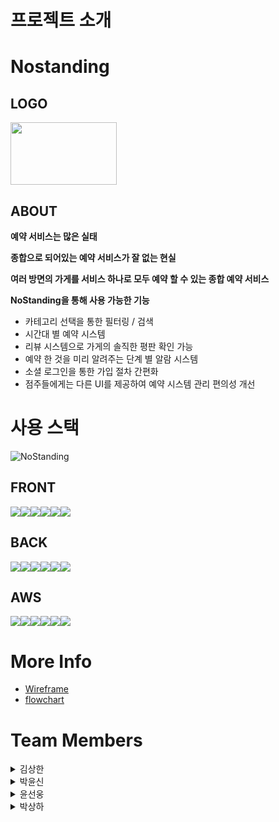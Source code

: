 # **프로젝트 소개**

# Nostanding

## **LOGO**

<img src="https://user-images.githubusercontent.com/95327764/171786761-3ed710e3-a911-4527-89a0-50b1202f1ecb.png" width="170" height="100"/>

## **ABOUT**


**예약 서비스는 많은 실태**

**종합으로 되어있는 예약 서비스가 잘 없는 현실**

**여러 방면의 가게를 서비스 하나로 모두 예약 할 수 있는 종합 예약 서비스**

**NoStanding을 통해 사용 가능한 기능**

* 카테고리 선택을 통한 필터링 / 검색
* 시간대 별 예약 시스템
* 리뷰 시스템으로 가게의 솔직한 평판 확인 가능
* 예약 한 것을 미리 알려주는 단계 별 알람 시스템
* 소셜 로그인을 통한 가입 절차 간편화
* 점주들에게는 다른 UI를 제공하여 예약 시스템 관리 편의성 개선

# 사용 스택

![NoStanding](https://user-images.githubusercontent.com/95732945/170860155-6d836071-d9ff-44d9-be2c-a4ac0e3c77db.png)

## FRONT
<img src="https://img.shields.io/badge/JavaScript-F7DF1E?style=for-the-badge&logo=JavaScript&logoColor=white" /><img src="https://img.shields.io/badge/React-61DAFB?style=for-the-badge&logo=React&logoColor=white" /><img src="https://img.shields.io/badge/Redux-764ABC?style=for-the-badge&logo=Redux&logoColor=white" /><img src="https://img.shields.io/badge/React Router-CA4245?style=for-the-badge&logo=React Router&logoColor=white"/><img src="https://img.shields.io/badge/style_component-DB7093?style=for-the-badge&logo=styled-components&logoColor=white" /><img src="https://img.shields.io/badge/AXIOS-A100FF?style=for-the-badge&logoColor=white"/>

## BACK
<img src="https://img.shields.io/badge/AXIOS-A100FF?style=for-the-badge&logoColor=white" /><img src="https://img.shields.io/badge/Sequelize-52B0E7?style=for-the-badge&logo=Sequelize&logoColor=white" /><img src="https://img.shields.io/badge/Express-000000?style=for-the-badge&logo=Express&logoColor=white" /><img src="https://img.shields.io/badge/MySQL-4479A1?style=for-the-badge&logo=MySQL&logoColor=white" /><img src="https://img.shields.io/badge/Node-339933?style=for-the-badge&logo=Node.js&logoColor=white" /><img src="https://img.shields.io/badge/JWT-000000?style=for-the-badge&logoColor=white" />

## AWS
<img src="https://img.shields.io/badge/S3-569A31?style=for-the-badge&logo=Amazon S3&logoColor=white" /><img src="https://img.shields.io/badge/Cloudfront-232F3E?style=for-the-badge&logo=Amazon AWS&logoColor=white" /><img src="https://img.shields.io/badge/EC2-232F3E?style=for-the-badge&logo=Amazon AWS&logoColor=white" /><img src="https://img.shields.io/badge/RDS-232F3E?style=for-the-badge&logo=Amazon AWS&logoColor=white" /><img src="https://img.shields.io/badge/LoadBalancer-232F3E?style=for-the-badge&logo=Amazon AWS&logoColor=white"/><img src="https://img.shields.io/badge/Route53-232F3E?style=for-the-badge&logo=Amazon AWS&logoColor=white" />


# More Info

* [Wireframe](https://miro.com/app/board/uXjVOyoJqCo=/)
* [flowchart](https://miro.com/app/board/uXjVOyoJqCo=/) 

# Team Members

<details><summary>김상한</summary>

***
* Position: **Back-End(Team Leader)**
* GitHub : [**Sangkan-K**](https://github.com/Sangkan-K)


***
</details>

<details><summary>박윤신</summary>

***
* Position: **Back-End**
* GitHub : [**Bagyun0107**](https://github.com/BaGyun0107)

***
</details>

<details><summary>윤선웅</summary>

***
* Position: **Front-End**
* GitHub : [**Sun970324**](https://github.com/Sun970324)

***
</details>

<details><summary>박상하</summary>

***
* Position: **Front-End**
* GitHub : [**gamemakerr**](https://github.com/gamemakerr)

***
</details>

